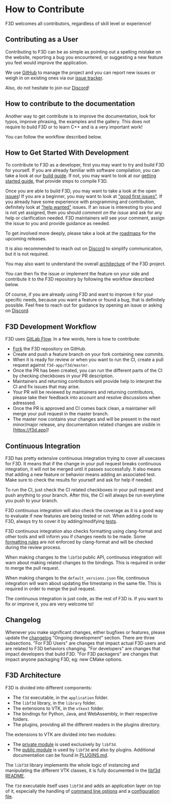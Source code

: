 # How to Contribute

F3D welcomes all contributors, regardless of skill level or experience!

## Contributing as a User

Contributing to F3D can be as simple as pointing out a spelling mistake on the website,
reporting a bug you encountered, or suggesting a new feature you feel would improve the application.

We use [GitHub](https://github.com/f3d-app/f3d) to manage the project and you can report new issues or weigh
in on existing ones via our [issue tracker](https://github.com/f3d-app/f3d/issues).

Also, do not hesitate to join our [Discord](https://discord.f3d.app)!

## How to contribute to the documentation

Another way to get contribute is to improve the documentation, look for typos, improve phrasing, the examples and the gallery.
This does not require to build F3D or to learn C++ and is a very important work!

You can follow the workflow described below.

## How to Get Started With Development

To contribute to F3D as a developer, first you may want to try and build F3D for yourself.
If you are already familiar with software compilation, you can take a look at our [build guide](doc/dev/BUILD.md).
If not, you may want to look at our [getting started guide](doc/dev/GETTING_STARTED.md), that provide steps to compile F3D.

Once you are able to build F3D, you may want to take a look at the open [issues](https://github.com/f3d-app/f3d/issues)!
If you are a beginner, you may want to look at ["good first issues"](https://github.com/f3d-app/f3d/issues?q=is%3Aopen+is%3Aissue+label%3A%22good+first+issue%22).
If you already have some experience with programming and contribution, definitely look at ["help wanted"](https://github.com/f3d-app/f3d/issues?q=is%3Aopen+is%3Aissue+label%3A%22help+wanted%22) issues.
If an issue is interesting to you and is not yet assigned, then you should _comment on the issue_ and ask for any help or clarification needed.
F3D maintainers will see your comment, assign the issue to you and provide guidance as needed.

To get involved more deeply, please take a look at the [roadmaps](doc/dev/ROADMAPS_AND_RELEASES.md) for the upcoming releases.

It is also recommended to reach out on [Discord](https://discord.f3d.app) to simplify communication, but it is not required.

You may also want to understand the overall [architecture](doc/dev/ARCHITECTURE.md) of the F3D project.

You can then fix the issue or implement the feature on your side and contribute it to the F3D repository by following the workflow described below.

Of course, if you are already using F3D and want to improve it for your specific needs, because you want a feature or found a bug,
that is definitely possible. Feel free to reach out for guidance by opening an issue or asking on [Discord](https://discord.f3d.app).

## F3D Development Workflow

F3D uses [GitLab Flow](https://about.gitlab.com/topics/version-control/what-is-gitlab-flow/). In a few words, here is how to contribute:

- [Fork](https://github.com/f3d-app/f3d/fork) the F3D repository on GitHub.
- Create and push a feature branch on your fork containing new commits.
- When it is ready for review or when you want to run the CI, create a pull request against `f3d-app/f3d/master`.
- Once the PR has been created, you can run the different parts of the CI by checking checkboxes in your PR description.
- Maintainers and returning contributors will provide help to interpret the CI and fix issues that may arise.
- Your PR will be reviewed by maintainers and returning contributors, please take their feedback into account and resolve discussions when adresssed.
- Once the PR is approved and CI comes back clean, a maintainer will merge your pull request in the master branch.
- The master now contains your changes and will be present in the next minor/major release, any documentation related changes are visible in [https://f3d.app]!

## Continuous Integration

F3D has pretty extensive continuous integration trying to cover all usecases for F3D.
It means that if the change in your pull request breaks continuous integration, it will not be merged until it passes successfully.
It also means that adding a new feature or behavior means adding an associated test.
Make sure to check the results for yourself and ask for help if needed.

To run the CI, just check the CI related checkboxes in your pull request and push anything to your branch.
After this, the CI will always be run everytime you push to your branch.

F3D continuous integration will also check the coverage as it is a good way to evaluate if new features are being tested or not.
When adding code to F3D, always try to cover it by adding/modifying [tests](doc/dev/TESTING.md).

F3D continuous integration also checks formatting using clang-format and other tools and will inform you if changes needs to be made.
Some [formatting rules](doc/dev/CODING_STYLE.md) are not enforced by clang-format and will be checked during the review process.

When making changes to the `libf3d` public API, continuous integration will warn about making related changes to the bindings.
This is required in order to merge the pull request.

When making changes to the `default_versions.json` file, continuous integration will warn about updating the timestamp in the same file.
This is required in order to merge the pull request.

The continuous integration is just code, as the rest of F3D is. If you want to fix or improve it, you are very welcome to!

## Changelog

Whenever you make significant changes, either bugfixes or features, please update the [changelog](doc/CHANGELOG.md) "Ongoing development" section.
There are three subsections. "For F3D Users" are changes that impact actual F3D users and are related to F3D behaviors changing. "For developers" are changes
that impact developers that build F3D. "For F3D packagers" are changes that impact anyone packaging F3D, eg: new CMake options.

## F3D Architecture

F3D is divided into different components:

- The `f3d` executable, in the `application` folder.
- The `libf3d` library, in the `library` folder.
- The extensions to VTK, in the `vtkext` folder.
- The bindings for Python, Java, and WebAssembly, in their respective folders.
- The plugins, providing all the different readers in the plugins directory.

The extensions to VTK are divided into two modules:

- The [private module](vtkext/private) is used exclusively by `libf3d`.
- The [public module](vtkext/public) is used by `libf3d` and also by plugins. Additional documentation can be found in [PLUGINS.md](doc/libf3d/PLUGINS.md).

The `libf3d` library implements the whole logic of instancing and manipulating the different VTK classes, it is fully documented in the [libf3d README](doc/libf3d/README_LIBF3D.md).

The `f3d` executable itself uses `libf3d` and adds an application layer on top of it, especially the handling of [command line options](doc/user/OPTIONS.md)
and a [configuration file](doc/user/CONFIGURATION_FILE.md).
